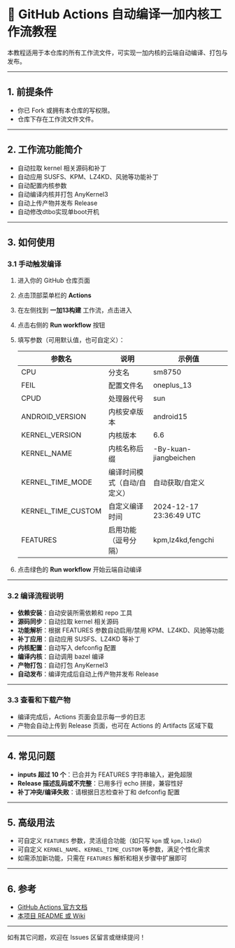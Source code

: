# 🚀 GitHub Actions 自动编译一加内核工作流教程

本教程适用于本仓库的所有工作流文件，可实现一加内核的云端自动编译、打包与发布。

---

## 1. 前提条件

- 你已 Fork 或拥有本仓库的写权限。
- 仓库下存在工作流文件文件。

---

## 2. 工作流功能简介

- 自动拉取 kernel 相关源码和补丁
- 自动应用 SUSFS、KPM、LZ4KD、风驰等功能补丁
- 自动配置内核参数
- 自动编译内核并打包 AnyKernel3
- 自动上传产物并发布 Release
- 自动修改dtbo实现单boot开机

---

## 3. 如何使用

### 3.1 手动触发编译

1. 进入你的 GitHub 仓库页面
2. 点击顶部菜单栏的 **Actions**
3. 在左侧找到 **一加13构建** 工作流，点击进入
4. 点击右侧的 **Run workflow** 按钮
5. 填写参数（可用默认值，也可自定义）：

   | 参数名              | 说明                         | 示例值                      |
   |---------------------|------------------------------|-----------------------------|
   | CPU                 | 分支名                       | sm8750                      |
   | FEIL                | 配置文件名                   | oneplus_13                  |
   | CPUD                | 处理器代号                   | sun                         |
   | ANDROID_VERSION     | 内核安卓版本                 | android15                   |
   | KERNEL_VERSION      | 内核版本                     | 6.6                         |
   | KERNEL_NAME         | 内核名称后缀                 | -By-kuan-jiangbeichen       |
   | KERNEL_TIME_MODE    | 编译时间模式（自动/自定义）  | 自动获取/自定义             |
   | KERNEL_TIME_CUSTOM  | 自定义编译时间               | 2024-12-17 23:36:49 UTC     |
   | FEATURES            | 启用功能（逗号分隔）         | kpm,lz4kd,fengchi           |

6. 点击绿色的 **Run workflow** 开始云端自动编译

---

### 3.2 编译流程说明

- **依赖安装**：自动安装所需依赖和 repo 工具
- **源码同步**：自动拉取 kernel 相关源码
- **功能解析**：根据 FEATURES 参数自动启用/禁用 KPM、LZ4KD、风驰等功能
- **补丁应用**：自动应用 SUSFS、LZ4KD 等补丁
- **内核配置**：自动写入 defconfig 配置
- **编译内核**：自动调用 bazel 编译
- **产物打包**：自动打包 AnyKernel3
- **自动发布**：编译完成后自动上传产物并发布 Release

---

### 3.3 查看和下载产物

- 编译完成后，Actions 页面会显示每一步的日志
- 产物会自动上传到 Release 页面，也可在 Actions 的 Artifacts 区域下载

---

## 4. 常见问题

- **inputs 超过 10 个**：已合并为 FEATURES 字符串输入，避免超限
- **Release 描述乱码或不完整**：已用多行 echo 拼接，兼容性好
- **补丁冲突/编译失败**：请根据日志检查补丁和 defconfig 配置

---

## 5. 高级用法

- 可自定义 `FEATURES` 参数，灵活组合功能（如只写 `kpm` 或 `kpm,lz4kd`）
- 可自定义 `KERNEL_NAME`、`KERNEL_TIME_CUSTOM` 等参数，满足个性化需求
- 如需添加新功能，只需在 `FEATURES` 解析和相关步骤中扩展即可

---

## 6. 参考

- [GitHub Actions 官方文档](https://docs.github.com/en/actions)
- [本项目 README 或 Wiki](../README.md)

---

如有其它问题，欢迎在 Issues 区留言或继续提问！
